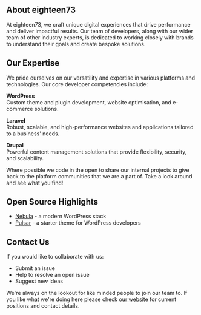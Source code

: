 ## About eighteen73

At eighteen73, we craft unique digital experiences that drive performance and deliver impactful results. Our team of developers, along with our wider team of other industry experts, is dedicated to working closely with brands to understand their goals and create bespoke solutions.

## Our Expertise

We pride ourselves on our versatility and expertise in various platforms and technologies. Our core developer competencies include:

**WordPress**    
Custom theme and plugin development, website optimisation, and e-commerce solutions.

**Laravel**    
Robust, scalable, and high-performance websites and applications tailored to a business' needs.

**Drupal**    
Powerful content management solutions that provide flexibility, security, and scalability.

Where possible we code in the open to share our internal projects to give back to the platform communities that we are a part of. Take a look around and see what you find!

## Open Source Highlights

- [Nebula](https://github.com/eighteen73/nebula) - a modern WordPress stack
- [Pulsar](https://github.com/eighteen73/pulsar) - a starter theme for WordPress developers

## Contact Us

If you would like to collaborate with us:

- Submit an issue
- Help to resolve an open issue
- Suggest new ideas

We're always on the lookout for like minded people to join our team to. If you like what we're doing here please check [our website](https://eighteen73.co.uk/careers/) for current positions and contact details.
